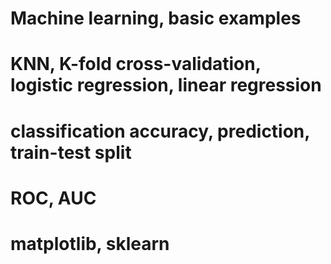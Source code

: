 # Machine learning, basic examples

# KNN, K-fold cross-validation, logistic regression, linear regression

# classification accuracy, prediction, train-test split

# ROC, AUC

# matplotlib, sklearn
